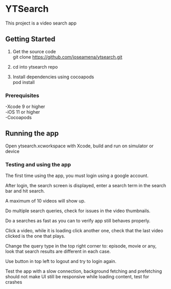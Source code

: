 # YTSearch

This project is a video search app

## Getting Started

1. Get the source code  
git clone https://github.com/joseamena/ytsearch.git

2. cd into ytsearch repo

3. Install dependencies using cocoapods  
pod install

### Prerequisites

-Xcode 9 or higher  
-iOS 11 or higher  
-Cocoapods


## Running the app

Open ytsearch.xcworkspace with Xcode, build and run on simulator or device


### Testing and using the app

The first time using the app, you must login using a google account.

After login, the search screen is displayed, enter a search term in the search bar and hit search.

A maximum of 10 videos will show up.

Do multiple search queries, check for issues in the video thumbnails.

Do a searches as fast as you can to verify app still behaves properly.

Click a video, while it is loading click another one, check that the last video clicked is the one that plays.

Change the query type in the top right corner to: episode, movie or any, look that search results are different in each case.

Use button in top left to logout and try to login again.

Test the app with a slow connection, background fetching and prefetching should not make UI still be responsive while loading content, test for crashes

